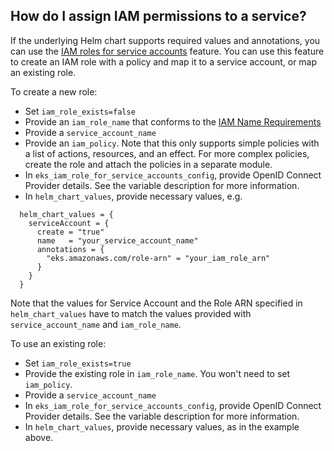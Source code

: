 ## How do I assign IAM permissions to a service?

If the underlying Helm chart supports required values and annotations, you can use the [IAM roles for service accounts](https://docs.aws.amazon.com/eks/latest/userguide/iam-roles-for-service-accounts.html) feature. You can use this feature to create an IAM role with a policy and map it to a service account, or map an existing role.

To create a new role:

* Set `iam_role_exists=false`
* Provide an `iam_role_name` that conforms to the [IAM Name Requirements](https://docs.aws.amazon.com/IAM/latest/UserGuide/reference_iam-quotas.html)
* Provide a `service_account_name`
* Provide an `iam_policy`. Note that this only supports simple policies with a list of actions, resources, and an effect. For more complex policies, create the role and attach the policies in a separate module.
* In `eks_iam_role_for_service_accounts_config`, provide OpenID Connect Provider details. See the variable description for more information.
* In `helm_chart_values`, provide necessary values, e.g.

```hcl
  helm_chart_values = {
    serviceAccount = {
      create = "true"
      name   = "your_service_account_name"
      annotations = {
        "eks.amazonaws.com/role-arn" = "your_iam_role_arn"
      }
    }
  }
```

Note that the values for Service Account and the Role ARN specified in `helm_chart_values` have to match the values provided with `service_account_name` and `iam_role_name`.

To use an existing role:

* Set `iam_role_exists=true` 
* Provide the existing role in `iam_role_name`. You won't need to set `iam_policy`.
* Provide a `service_account_name`
* In `eks_iam_role_for_service_accounts_config`, provide OpenID Connect Provider details. See the variable description for more information.
* In `helm_chart_values`, provide necessary values, as in the example above.


